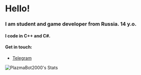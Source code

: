 # Hello!
### I am student and game developer from Russia. 14 y.o.
#### I code in C++ and C#.
#### Get in touch:
- [Telegram](https://PlazmaBot2000.t.me)


![PlazmaBot2000's Stats](https://github-readme-stats.vercel.app/api?username=PlazmaBot2000&theme=gruvbox&show_icons=true&hide_border=true&count_private=true)
